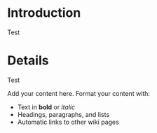 # Introduction #

Test


# Details #

Test


Add your content here.  Format your content with:
  * Text in **bold** or _italic_
  * Headings, paragraphs, and lists
  * Automatic links to other wiki pages